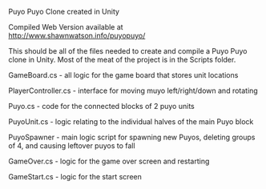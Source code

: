 Puyo Puyo Clone created in Unity

Compiled Web Version available at http://www.shawnwatson.info/puyopuyo/

This should be all of the files needed to create and compile a Puyo Puyo clone in Unity. Most of the meat of the project is in the Scripts folder. 

GameBoard.cs - all logic for the game board that stores unit locations

PlayerController.cs - interface for moving muyo left/right/down and rotating

Puyo.cs - code for the connected blocks of 2 puyo units

PuyoUnit.cs - logic relating to the individual halves of the main Puyo block

PuyoSpawner - main logic script for spawning new Puyos, deleting groups of 4, and causing leftover puyos to fall

GameOver.cs - logic for the game over screen and restarting

GameStart.cs - logic for the start screen

